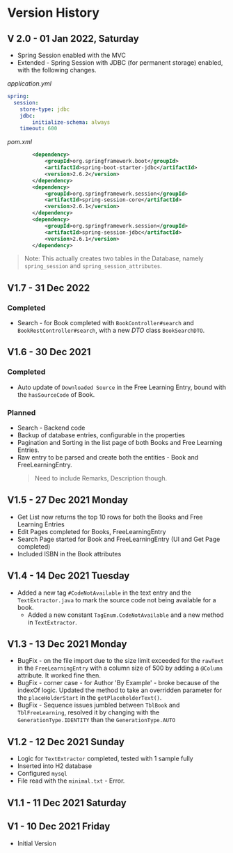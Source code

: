 # Version History

## V 2.0 - 01 Jan 2022, Saturday

* Spring Session enabled with the MVC
* Extended - Spring Session with JDBC (for permanent storage) enabled, with the following changes.

*application.yml*
```yaml
spring:
  session:
    store-type: jdbc
    jdbc:
        initialize-schema: always
    timeout: 600
```
*pom.xml*

```xml
        <dependency>
            <groupId>org.springframework.boot</groupId>
            <artifactId>spring-boot-starter-jdbc</artifactId>
            <version>2.6.2</version>
        </dependency>
        <dependency>
            <groupId>org.springframework.session</groupId>
            <artifactId>spring-session-core</artifactId>
            <version>2.6.1</version>
        </dependency>
        <dependency>
            <groupId>org.springframework.session</groupId>
            <artifactId>spring-session-jdbc</artifactId>
            <version>2.6.1</version>
        </dependency>
```

> Note: This actually creates two tables in the Database, namely `spring_session` and `spring_session_attributes`. 

## V1.7 - 31 Dec 2022

### Completed

* Search - for Book completed with `BookController#search` and `BookRestController#search`, with a new *DTO* class `BookSearchDTO`.

## V1.6 - 30 Dec 2021 

### Completed

* Auto update of `Downloaded Source` in the Free Learning Entry, bound with the `hasSourceCode` of Book.

### Planned 

* Search - Backend code 
* Backup of database entries, configurable in the properties
* Pagination and Sorting in the list page of both Books and Free Learning Entries.
* Raw entry to be parsed and create both the entities - Book and FreeLearningEntry. 
   > Need to include Remarks, Description though.

## V1.5 - 27 Dec 2021 Monday

* Get List now returns the top 10 rows for both the Books and Free Learning Entries
* Edit Pages completed for Books, FreeLearningEntry
* Search Page started for Book and FreeLearningEntry (UI and Get Page completed)
* Included ISBN in the Book attributes 

## V1.4 - 14 Dec 2021 Tuesday

* Added a new tag `#CodeNotAvailable` in the text entry and the `TextExtractor.java` to mark the source code not being available for a book. 
  * Added a new constant `TagEnum.CodeNotAvailable` and a new method in `TextExtractor`.

## V1.3 - 13 Dec 2021 Monday

* BugFix - on the file import due to the size limit exceeded for the `rawText` in the `FreeLearningEntry` with a column size of 500 by adding a `@Column` attribute. It worked fine then.
* BugFix - corner case - for Author 'By Example' - broke because of the indexOf logic. Updated the method to take an overridden parameter for the `placeHolderStart` in the `getPlaceholderText()`.
* BugFix - Sequence issues jumbled between `TblBook` and `TblFreeLearning`, resolved it by changing with the `GenerationType.IDENTITY` than the `GenerationType.AUTO`

## V1.2 - 12 Dec 2021 Sunday

* Logic for `TextExtractor` completed, tested with 1 sample fully
* Inserted into H2 database
* Configured `mysql`
* File read with the `minimal.txt` - Error.

## V1.1 - 11 Dec 2021 Saturday

## V1 - 10 Dec 2021 Friday
* Initial Version